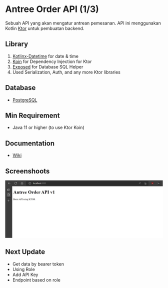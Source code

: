 # Antree Order API (1/3)
Sebuah API yang akan mengatur antrean pemesanan. API ini menggunakan Kotlin [Ktor](https://ktor.io/) 
untuk pembuatan backend.

## Library
1. [Kotlinx-Datetime](https://github.com/Kotlin/kotlinx-datetime) for date & time
2. [Koin](https://insert-koin.io/docs/reference/koin-ktor/ktor/) for Dependency Injection for Ktor
3. [Exposed](https://github.com/JetBrains/Exposed) for Database SQL Helper
4. Used Serialization, Auth, and any more Ktor libraries

## Database
- [PostgreSQL](https://www.postgresql.org/)

## Min Requirement
- Java 11 or higher (to use Ktor Koin)

## Documentation
 - [Wiki](../../wiki)

## Screenshoots
![Index](/screenshoots/index.jpg)

## Next Update
- Get data by bearer token
- Using Role
- Add API Key
- Endpoint based on role
